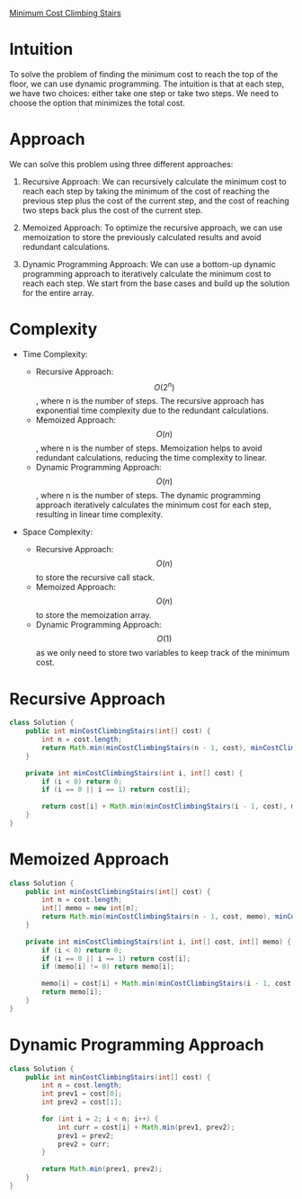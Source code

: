[Minimum Cost Climbing Stairs](https://leetcode.com/problems/min-cost-climbing-stairs/description/)

# Intuition
To solve the problem of finding the minimum cost to reach the top of the floor, we can use dynamic programming. The intuition is that at each step, we have two choices: either take one step or take two steps. We need to choose the option that minimizes the total cost.

# Approach
We can solve this problem using three different approaches:

1. Recursive Approach: We can recursively calculate the minimum cost to reach each step by taking the minimum of the cost of reaching the previous step plus the cost of the current step, and the cost of reaching two steps back plus the cost of the current step.

2. Memoized Approach: To optimize the recursive approach, we can use memoization to store the previously calculated results and avoid redundant calculations.

3. Dynamic Programming Approach: We can use a bottom-up dynamic programming approach to iteratively calculate the minimum cost to reach each step. We start from the base cases and build up the solution for the entire array.

# Complexity
- Time Complexity:
  - Recursive Approach: $$O(2^n)$$, where n is the number of steps. The recursive approach has exponential time complexity due to the redundant calculations.
  - Memoized Approach: $$O(n)$$, where n is the number of steps. Memoization helps to avoid redundant calculations, reducing the time complexity to linear.
  - Dynamic Programming Approach: $$O(n)$$, where n is the number of steps. The dynamic programming approach iteratively calculates the minimum cost for each step, resulting in linear time complexity.

- Space Complexity:
  - Recursive Approach: $$O(n)$$ to store the recursive call stack.
  - Memoized Approach: $$O(n)$$ to store the memoization array.
  - Dynamic Programming Approach: $$O(1)$$ as we only need to store two variables to keep track of the minimum cost.

# Recursive Approach
```java
class Solution {
    public int minCostClimbingStairs(int[] cost) {
        int n = cost.length;
        return Math.min(minCostClimbingStairs(n - 1, cost), minCostClimbingStairs(n - 2, cost));
    }
    
    private int minCostClimbingStairs(int i, int[] cost) {
        if (i < 0) return 0;
        if (i == 0 || i == 1) return cost[i];
        
        return cost[i] + Math.min(minCostClimbingStairs(i - 1, cost), minCostClimbingStairs(i - 2, cost));
    }
}
```

# Memoized Approach
```java
class Solution {
    public int minCostClimbingStairs(int[] cost) {
        int n = cost.length;
        int[] memo = new int[n];
        return Math.min(minCostClimbingStairs(n - 1, cost, memo), minCostClimbingStairs(n - 2, cost, memo));
    }
    
    private int minCostClimbingStairs(int i, int[] cost, int[] memo) {
        if (i < 0) return 0;
        if (i == 0 || i == 1) return cost[i];
        if (memo[i] != 0) return memo[i];
        
        memo[i] = cost[i] + Math.min(minCostClimbingStairs(i - 1, cost, memo), minCostClimbingStairs(i - 2, cost, memo));
        return memo[i];
    }
}
```

# Dynamic Programming Approach
```java
class Solution {
    public int minCostClimbingStairs(int[] cost) {
        int n = cost.length;
        int prev1 = cost[0];
        int prev2 = cost[1];
        
        for (int i = 2; i < n; i++) {
            int curr = cost[i] + Math.min(prev1, prev2);
            prev1 = prev2;
            prev2 = curr;
        }
        
        return Math.min(prev1, prev2);
    }
}
```